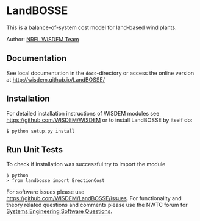# LandBOSSE

This is a balance-of-system cost model for land-based wind plants.

Author: [NREL WISDEM Team](mailto:systems.engineering@nrel.gov) 

## Documentation

See local documentation in the `docs`-directory or access the online version at <http://wisdem.github.io/LandBOSSE/>

## Installation

For detailed installation instructions of WISDEM modules see <https://github.com/WISDEM/WISDEM> or to install LandBOSSE by itself do:

    $ python setup.py install

## Run Unit Tests

To check if installation was successful try to import the module

    $ python
    > from landbosse import ErectionCost

For software issues please use <https://github.com/WISDEM/LandBOSSE/issues>.  For functionality and theory related questions and comments please use the NWTC forum for [Systems Engineering Software Questions](https://wind.nrel.gov/forum/wind/viewtopic.php?f=34&t=1002).

